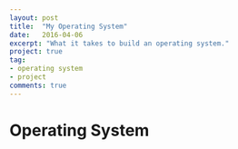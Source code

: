 ```yaml
---
layout: post
title:  "My Operating System"
date:   2016-04-06
excerpt: "What it takes to build an operating system."
project: true
tag:
- operating system
- project
comments: true
---
```


# Operating System
